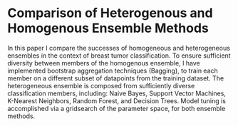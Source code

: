 # Comparison of Heterogenous and Homogenous Ensemble Methods
In this paper I compare the successes of homogeneous and heterogeneous ensembles in the context of breast tumor classification. To ensure sufficient diversity between members of the homogenous ensemble, I have implemented bootstrap aggregation techniques (Bagging), to train each member on a different subset of datapoints from the training dataset. The heterogeneous ensemble is composed from sufficiently diverse classification members, including: Naive Bayes, Support Vector Machines, K-Nearest Neighbors, Random Forest, and Decision Trees. Model tuning is accomplished via a gridsearch of the parameter space, for both ensemble methods.

